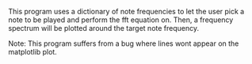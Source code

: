 This program uses a dictionary of note frequencies to let the  user pick a note to be played and perform the fft equation on. Then, a frequency spectrum will be plotted around the target note frequency.

Note: This program suffers from a bug where lines wont appear on the matplotlib plot.